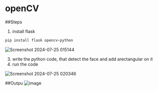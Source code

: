 # openCV

##Steps
1. install flask
```ruby
pip install flask opencv-python
```
![Screenshot 2024-07-25 015144](https://github.com/user-attachments/assets/1c0df804-222e-4a78-a4ec-da7c3381806f)

3. write the python code, that detect the face and add arectangular on it
4. run the code

![Screenshot 2024-07-25 020346](https://github.com/user-attachments/assets/3fb3f6c1-8740-4935-b969-64918f30c2e8)

##Outpu
![image](https://github.com/user-attachments/assets/3acc7b6e-c342-4828-ae17-2cfec353a35f)


